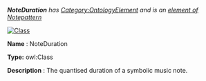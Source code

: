 ___NoteDuration__ 
 has
 [Category:OntologyElement](../../Category/OntologyElement "Category:OntologyElement") 
 and is an
 [element of](../../Property/ElementOf "Property:ElementOf") 
[Notepattern](../../Submissions/Notepattern "Submissions:Notepattern")_




  





[![Class](../../images/thumb/2/27/Class.gif/45px-Class.gif)](../../Image/Class.gif "Class")


__Name__ 
 : NoteDuration
 



__Type:__ 
 owl:Class
 



__Description__ 
 : The quantised duration of a symbolic music note.